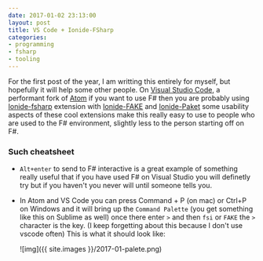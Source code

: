 ```yaml
---
date: 2017-01-02 23:13:00
layout: post
title: VS Code + Ionide-FSharp
categories:
- programming
- fsharp
- tooling
---
```


For the first post of the year, I am  writting this entirely for myself, but hopefully it will help some other people.
On [Visual Studio Code](http://code.visualstudio.com/), a performant fork of [Atom](http://atom.io/) if you want to use F\# then 
you are probably using [Ionide-fsharp]() extension with [Ionide-FAKE]() and [Ionide-Paket]() some usability aspects of these cool 
extensions make this really easy to use to people who are used to the F# environment, slightly less to the person starting off on F\#.

### Such cheatsheet
 * `Alt+enter` to send to F\# interactive is a great example of something really useful that if you have used F\# on Visual Studio you 
   will definetly try but if you haven't you never will until someone tells you.
 * In Atom and VS Code you can press Command + P (on mac) or Ctrl+P on Windows and it will bring up the `Command Palette` (you get 
   something like this on Sublime as well) once there enter `>` and then `fsi` or `FAKE` the `>` character is the key. (I keep forgetting about 
   this because I don't use vscode often)
   This is what it should look like:
 
   ![img]({{ site.images }}/2017-01-palete.png)
 
